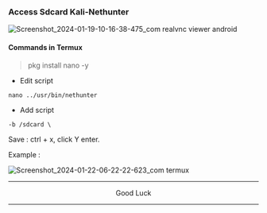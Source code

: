 ### Access Sdcard Kali-Nethunter
![Screenshot_2024-01-19-10-16-38-475_com realvnc viewer android](https://github.com/wahasa/Kali-Nethunter/assets/69626847/984ba544-a40c-4dff-9064-f699cb3eb32d)

#### Commands in Termux
> pkg install nano -y

* Edit script
```
nano ../usr/bin/nethunter
```

* Add script
```
-b /sdcard \
```

Save : ctrl + x, click Y enter.

Example :

![Screenshot_2024-01-22-06-22-22-623_com termux](https://github.com/wahasa/Kali-Nethunter/assets/69626847/32f4a2ca-024f-4969-870b-354652c4efd2)
</br>

---
<p align="center">Good Luck</p>

---

